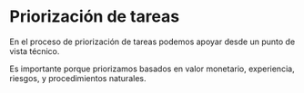 # Priorización de tareas

En el proceso de priorización de tareas podemos apoyar desde un punto de vista técnico.

Es importante porque priorizamos basados en valor monetario, experiencia, riesgos, y procedimientos naturales.
